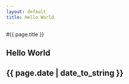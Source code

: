 ```yaml
---
layout: default
title: Hello World
---
```


#{{ page.title }}
## Hello World
## {{ page.date | date_to_string }}
